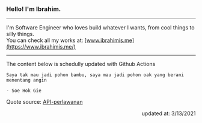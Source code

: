 <h3>Hello! I'm Ibrahim.</h3>

---

I'm Software Engineer who loves build whatever I wants, from cool things to silly things. <br>
You can check all my works at: [www.ibrahimis.me](https://www.ibrahimis.me/)

---

The content below is schedully updated with Github Actions

    Saya tak mau jadi pohon bambu, saya mau jadi pohon oak yang berani menentang angin

    - Soe Hok Gie

Quote source: [API-perlawanan](https://github.com/ibamibrhm/api-perlawanan)

<div dir="rtl">
updated at: 3/13/2021
</div>